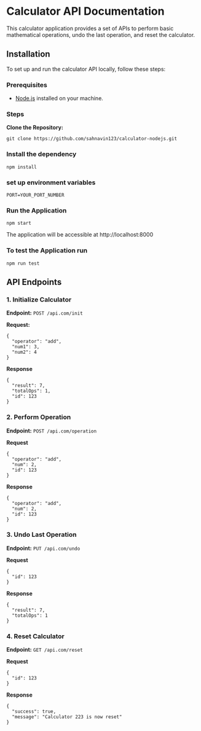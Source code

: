 # Calculator API Documentation

This calculator application provides a set of APIs to perform basic mathematical operations, undo the last operation, and reset the calculator.

## Installation

To set up and run the calculator API locally, follow these steps:

### Prerequisites

- [Node.js](https://nodejs.org/) installed on your machine.

### Steps

**Clone the Repository:**

```
git clone https://github.com/sahnavin123/calculator-nodejs.git
```

### Install the dependency

```
npm install
```

### set up environment variables

```
PORT=YOUR_PORT_NUMBER

```

### Run the Application

```
npm start  
``` 

The application will be accessible at http://localhost:8000

### To test the Application run 
```
npm run test
```

## API Endpoints

### 1. Initialize Calculator

**Endpoint:** `POST /api.com/init`

**Request:**

```
{
  "operator": "add",
  "num1": 3,
  "num2": 4
}
```

**Response**

```
{
  "result": 7,
  "totalOps": 1,
  "id": 123
}
```

### 2. Perform Operation

**Endpoint:** `POST /api.com/operation`

**Request**

```
{
  "operator": "add",
  "num": 2,
  "id": 123
}

```

**Response**

```
{
  "operator": "add",
  "num": 2,
  "id": 123
}

```

### 3. Undo Last Operation

**Endpoint:** `PUT /api.com/undo`

**Request**

```
{
  "id": 123
}

```

**Response**

```
{
  "result": 7,
  "totalOps": 1
}

```

### 4. Reset Calculator

**Endpoint:** `GET /api.com/reset`

**Request**

```
{
  "id": 123
}
```

**Response**

```
{
  "success": true,
  "message": "Calculator 223 is now reset"
}
```
